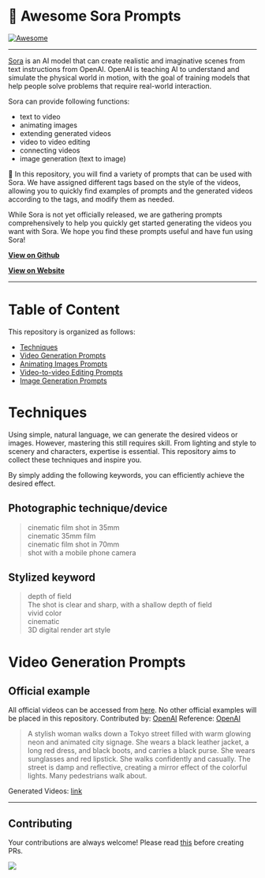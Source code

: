 # 🧠 Awesome Sora Prompts
[![Awesome](https://cdn.rawgit.com/sindresorhus/awesome/d7305f38d29fed78fa85652e3a63e154dd8e8829/media/badge.svg)](https://github.com/sindresorhus/awesome)

---
[Sora](https://openai.com/sora) is an AI model that can create realistic and imaginative scenes from text instructions from OpenAI. OpenAI is teaching AI to understand and simulate the physical world in motion, with the goal of training models that help people solve problems that require real-world interaction.

Sora can provide following functions:
* text to video
* animating images
* extending generated videos
* video to video editing
* connecting videos
* image generation (text to image)

📖 In this repository, you will find a variety of prompts that can be used with Sora. We have assigned different tags based on the style of the videos, allowing you to quickly find examples of prompts and the generated videos according to the tags, and modify them as needed.


While Sora is not yet officially released, we are gathering prompts comprehensively to help you quickly get started generating the videos you want with Sora. We hope you find these prompts useful and have fun using Sora!

**[View on Github](https://github.com/hr98w/awesome-sora-prompts)**

**[View on Website](https://prompts-sora.com)**



---
# Table of Content
This repository is organized as follows:

* [Techniques](#techniques)
* [Video Generation Prompts](#video-generation-prompts)
* [Animating Images Prompts](https://github.com/hr98w/awesome-sora-prompts/blob/main/animating-prompts.md)
* [Video-to-video Editing Prompts](https://github.com/hr98w/awesome-sora-prompts/blob/main/video-editting-prompts.md)
* [Image Generation Prompts](https://github.com/hr98w/awesome-sora-prompts/blob/main/image-generation-prompts.md)

# Techniques
Using simple, natural language, we can generate the desired videos or images. However, mastering this still requires skill. From lighting and style to scenery and characters, expertise is essential. This repository aims to collect these techniques and inspire you. 

By simply adding the following keywords, you can efficiently achieve the desired effect.

## Photographic technique/device
> cinematic film shot in 35mm </br>
> cinematic 35mm film </br>
> cinematic film shot in 70mm </br>
> shot with a mobile phone camera </br>

## Stylized keyword
> depth of field </br>
> The shot is clear and sharp, with a shallow depth of field </br>
> vivid color </br>
> cinematic </br>
> 3D digital render art style </br>


# Video Generation Prompts
## Official example
All official videos can be accessed from [here](https://openai.com/sora). No other official examples will be placed in this repository.
Contributed by: [OpenAI](https://openai.com/sora) Reference: [OpenAI](https://openai.com/sora#capabilities)
> A stylish woman walks down a Tokyo street filled with warm glowing neon and animated city signage. She wears a black leather jacket, a long red dress, and black boots, and carries a black purse. She wears sunglasses and red lipstick. She walks confidently and casually. The street is damp and reflective, creating a mirror effect of the colorful lights. Many pedestrians walk about.

Generated Videos: [link](https://www.youtube.com/watch?v=g0jt6goVz04)

---

## Contributing
Your contributions are always welcome! Please read [this](https://github.com/hr98w/awesome-sora-prompts/blob/main/CONTRIBUTING.md) before creating PRs.

<a href="https://github.com/hr98w/awesome-sora-prompts/graphs/contributors">
  <img src="https://contrib.rocks/image?repo=hr98w/awesome-sora-prompts" />
</a>
